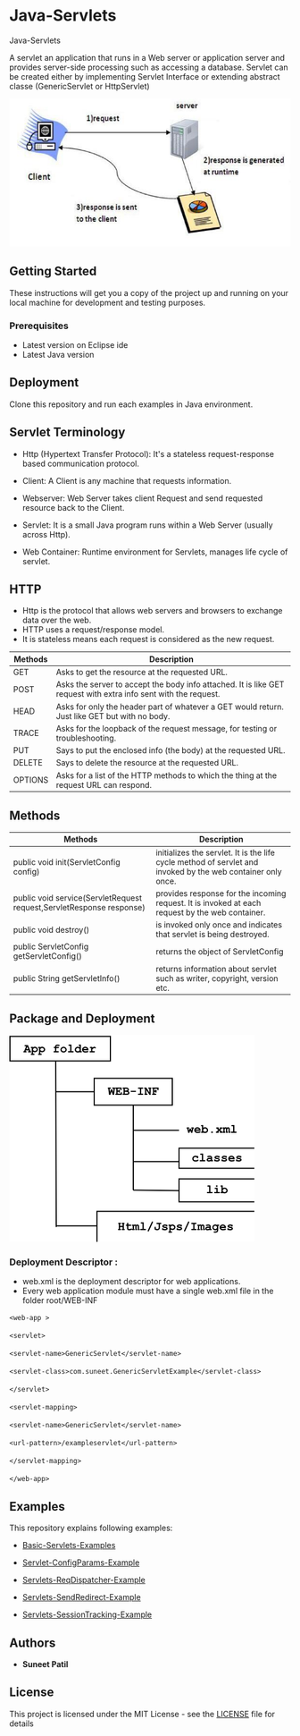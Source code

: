 # Java-Servlets
Java-Servlets

A servlet an application that runs in a Web server or application server and provides server-side processing such as accessing a database.
Servlet can be created  either by implementing Servlet Interface or extending  abstract classe (GenericServlet or HttpServlet)

![Server Client](https://github.com/SuneetPatil/Java-Servlets/blob/master/Images/ServerClient.png)

## Getting Started

These instructions will get you a copy of the project up and running on your local machine for development and testing purposes. 

### Prerequisites

* Latest version on Eclipse ide
* Latest Java version

## Deployment

Clone this repository and run each examples in Java environment.

## Servlet Terminology

* Http (Hypertext Transfer Protocol): It's a stateless request-response based communication protocol.

* Client: A Client is any machine that requests information.

* Webserver: Web Server takes client Request and send requested resource back to the Client.

* Servlet: It is a small Java program runs within a Web Server (usually across Http).

* Web Container: Runtime environment for Servlets, manages life cycle of servlet.

## HTTP

* Http is the protocol that allows web servers and browsers to exchange data over the web.
* HTTP uses a request/response model.
* It is stateless means each request is considered as the new request. 

Methods  | Description
------------- | -------------
GET  | Asks to get the resource at the requested URL.
POST  | Asks the server to accept the body info attached. It is like GET request with extra info sent with the request.
HEAD | Asks for only the header part of whatever a GET would return. Just like GET but with no body.
TRACE | Asks for the loopback of the request message, for testing or troubleshooting.
PUT | Says to put the enclosed info (the body) at the requested URL.
DELETE | Says to delete the resource at the requested URL.
OPTIONS | Asks for a list of the HTTP methods to which the thing at the request URL can respond.

## Methods

Methods  | Description
------------- | -------------
public void init(ServletConfig config)  | initializes the servlet. It is the life cycle method of servlet and invoked by the web container only once.
public void service(ServletRequest request,ServletResponse response)  | provides response for the incoming request. It is invoked at each request by the web container.
public void destroy() | is invoked only once and indicates that servlet is being destroyed.
public ServletConfig getServletConfig() | returns the object of ServletConfig
public String getServletInfo() | returns information about servlet such as writer, copyright, version etc.

## Package and Deployment
![Package and Deployment](https://github.com/SuneetPatil/Java-Servlets/blob/master/Images/PackageandDeployment.png)

### Deployment Descriptor :
* web.xml is the deployment descriptor for web applications.
* Every web application module must have a single web.xml file in the folder root/WEB-INF

```
<web-app >

<servlet>

<servlet-name>GenericServlet</servlet-name>

<servlet-class>com.suneet.GenericServletExample</servlet-class>

</servlet>

<servlet-mapping>

<servlet-name>GenericServlet</servlet-name>

<url-pattern>/exampleservlet</url-pattern>

</servlet-mapping>

</web-app>

```



## Examples

This repository explains following examples:

* [Basic-Servlets-Examples](https://github.com/SuneetPatil/Java-Servlets/blob/master/Basic-Servlets-Examples)

* [Servlet-ConfigParams-Example](https://github.com/SuneetPatil/Java-Servlets/blob/master/Servlet-ConfigParams-Example)

* [Servlets-ReqDispatcher-Example](https://github.com/SuneetPatil/Java-Servlets/tree/master/Servlets-ReqDispatcher-Example)

* [Servlets-SendRedirect-Example](https://github.com/SuneetPatil/Java-Servlets/tree/master/Servlets-SendRedirect-Example)

* [Servlets-SessionTracking-Example](https://github.com/SuneetPatil/Java-Servlets/tree/master/Servlets-SessionTracking-Example)


## Authors

* **Suneet Patil** 


## License

This project is licensed under the MIT License - see the [LICENSE](https://raw.githubusercontent.com/SuneetPatil/Java-Servlets/master/LICENSE) file for details

